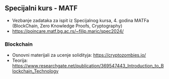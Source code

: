 ## Specijalni kurs - MATF
- Vezbanje zadataka za ispit iz Specijalnog kursa, 4. godina MATFa (BlockChain, Zero Knowledge Proofs, Cryptography)
- https://poincare.matf.bg.ac.rs/~filip.maric/spec2024/
### Blockchain
- Osnovni materijali za ucenje solidityja: https://cryptozombies.io/
- Teorija: https://www.researchgate.net/publication/369547443_Introduction_to_Blockchain_Technology
